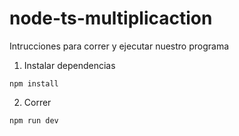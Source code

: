 # node-ts-multiplicaction

Intrucciones para correr y ejecutar nuestro programa

1. Instalar dependencias

```
npm install
```

2. Correr

```
npm run dev
```